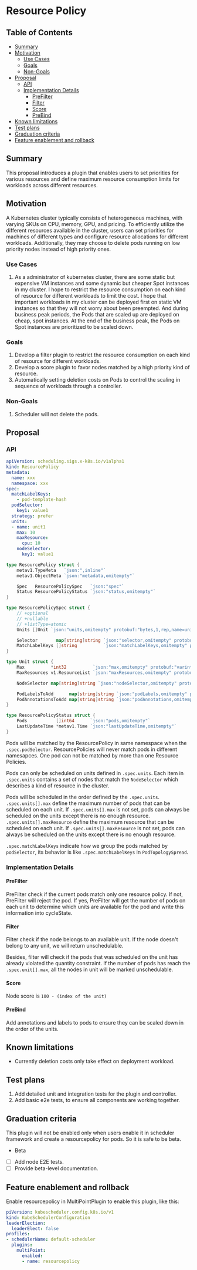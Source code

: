 # Resource Policy

## Table of Contents

<!-- toc -->
- [Summary](#summary)
- [Motivation](#motivation)
  - [Use Cases](#use-cases)
  - [Goals](#goals)
  - [Non-Goals](#non-goals)
- [Proposal](#proposal)
  - [API](#api)
  - [Implementation Details](#implementation-details)
    - [PreFilter](#prefilter)
    - [Filter](#filter)
    - [Score](#score)
    - [PreBind](#prebind)
- [Known limitations](#known-limitations)
- [Test plans](#test-plans)
- [Graduation criteria](#graduation-criteria)
- [Feature enablement and rollback](#feature-enablement-and-rollback)
<!-- /toc -->

## Summary
This proposal introduces a plugin that enables users to set priorities for various resources and define maximum resource consumption limits for workloads across different resources.

## Motivation
A Kubernetes cluster typically consists of heterogeneous machines, with varying SKUs on CPU, memory, GPU, and pricing. To
efficiently utilize the different resources available in the cluster, users can set priorities for machines of different 
types and configure resource allocations for different workloads. Additionally, they may choose to delete pods running 
on low priority nodes instead of high priority ones. 

### Use Cases

1. As a administrator of kubernetes cluster, there are some static but expensive VM instances and some dynamic but cheaper Spot 
instances in my cluster. I hope to restrict the resource consumption on each kind of resource for different workloads to limit the cost. 
I hope that important workloads in my cluster can be deployed first on static VM instances so that they will not worry about been preempted. And during business peak periods, the Pods that are scaled up are deployed on cheap, spot instances. At the end of the business peak, the Pods on Spot 
instances are prioritized to be scaled down.

### Goals

1. Develop a filter plugin to restrict the resource consumption on each kind of resource for different workloads.
2. Develop a score plugin to favor nodes matched by a high priority kind of resource.
3. Automatically setting deletion costs on Pods to control the scaling in sequence of workloads through a controller.

### Non-Goals

1. Scheduler will not delete the pods.

## Proposal

### API
```yaml
apiVersion: scheduling.sigs.x-k8s.io/v1alpha1
kind: ResourcePolicy
metadata:
  name: xxx
  namespace: xxx
spec:
  matchLabelKeys:
    - pod-template-hash
  podSelector:
    key1: value1
  strategy: prefer
  units:
  - name: unit1
    max: 10
    maxResource:
      cpu: 10
    nodeSelector:
      key1: value1
```

```go
type ResourcePolicy struct {
	metav1.TypeMeta   `json:",inline"`
	metav1.ObjectMeta `json:"metadata,omitempty"`

	Spec   ResourcePolicySpec   `json:"spec"`
	Status ResourcePolicyStatus `json:"status,omitempty"`
}

type ResourcePolicySpec struct {
	// +optional
	// +nullable
	// +listType=atomic
	Units []Unit `json:"units,omitempty" protobuf:"bytes,1,rep,name=units"`

	Selector       map[string]string `json:"selector,omitempty" protobuf:"bytes,2,rep,name=selector"`
	MatchLabelKeys []string          `json:"matchLabelKeys,omitempty" protobuf:"bytes,3,rep,name=matchLabelKeys"`
}

type Unit struct {
	Max          *int32          `json:"max,omitempty" protobuf:"varint,1,opt,name=max"`
	MaxResources v1.ResourceList `json:"maxResources,omitempty" protobuf:"bytes,2,rep,name=maxResources"`

	NodeSelector map[string]string `json:"nodeSelector,omitempty" protobuf:"bytes,3,rep,name=nodeSelector"`

	PodLabelsToAdd      map[string]string `json:"podLabels,omitempty" protobuf:"bytes,4,rep,name=podLabels"`
	PodAnnotationsToAdd map[string]string `json:"podAnnotations,omitempty" protobuf:"bytes,5,rep,name=podAnnotations"`
}

type ResourcePolicyStatus struct {
	Pods           []int64      `json:"pods,omitempty"`
	LastUpdateTime *metav1.Time `json:"lastUpdateTime,omitempty"`
}
```

Pods will be matched by the ResourcePolicy in same namespace when the `.spec.podSelector`.
ResourcePolicies will never match pods in different namesapces. One pod can not be matched by more than one Resource Policies.

Pods can only be scheduled on units defined in `.spec.units`. Each item in `.spec.units` contains a set of nodes that match the `NodeSelector` which describes a kind of resource in the cluster.

Pods will be scheduled in the order defined by the `.spec.units`.
`.spec.units[].max` define the maximum number of pods that can be scheduled on each unit. If `.spec.units[].max` is not set, pods can always be scheduled on the units except there is no enough resource.
`.spec.units[].maxResource` define the maximum resource that can be scheduled on each unit. If `.spec.units[].maxResource` is not set, pods can always be scheduled on the units except there is no enough resource.

`.spec.matchLabelKeys` indicate how we group the pods matched by `podSelector`, its behavior is like
`.spec.matchLabelKeys` in `PodTopologySpread`.

### Implementation Details

#### PreFilter
PreFilter check if the current pods match only one resource policy. If not, PreFilter will reject the pod.
If yes, PreFilter will get the number of pods on each unit to determine which units are available for the pod
and write this information into cycleState.

#### Filter
Filter check if the node belongs to an available unit. If the node doesn't belong to any unit, we will return unschedulable.

Besides, filter will check if the pods that was scheduled on the unit has already violated the quantity constraint.
If the number of pods has reach the `.spec.unit[].max`, all the nodes in unit will be marked unschedulable.

#### Score

Node score is `100 - (index of the unit)`

#### PreBind

Add annotations and labels to pods to ensure they can be scaled down in the order of the units.

## Known limitations

- Currently deletion costs only take effect on deployment workload.

## Test plans

1. Add detailed unit and integration tests for the plugin and controller.
2. Add basic e2e tests, to ensure all components are working together.
   
## Graduation criteria

This plugin will not be enabled only when users enable it in scheduler framework and create a resourcepolicy for pods.
So it is safe to be beta.

* Beta
- [ ] Add node E2E tests.
- [ ] Provide beta-level documentation.

## Feature enablement and rollback

Enable resourcepolicy in MultiPointPlugin to enable this plugin, like this:

```yaml
piVersion: kubescheduler.config.k8s.io/v1
kind: KubeSchedulerConfiguration
leaderElection:
  leaderElect: false
profiles:
- schedulerName: default-scheduler
  plugins:
    multiPoint:
      enabled:
      - name: resourcepolicy
```


